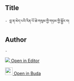 ## Title
	- བླ་ན་མེད་པའི་རིན་པོ་ཆེ་གསུམ་གྱི་གཏམ་གྱི་སྦྱོར་བ།

## Author
	- 



[<img src="https://img.icons8.com/color/25/000000/edit-property.png"> Open in Editor](http://editor.openpecha.org/P003210)

[<img width="25" src="https://library.bdrc.io/icons/BUDA-small.svg"> Open in Buda](https://library.bdrc.io/show/bdr:IE0OPP003210)
